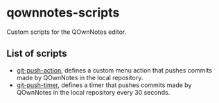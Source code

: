 # qownnotes-scripts

Custom scripts for the QOwnNotes editor.

## List of scripts

- [git-push-action](./git-push-action.qml), defines a custom menu action that pushes commits made by QOwnNotes in the local repository.
- [git-push-timer](./git-push-timer.qml), defines a timer that pushes commits made by QOwnNotes in the local repository every 30 seconds.
